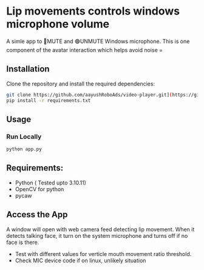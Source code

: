 # Lip movements controls windows microphone volume

A simle app to 🔴MUTE and 🟢UNMUTE Windows microphone. This is one component of the avatar interaction which helps avoid noise =

## Installation

Clone the repository and install the required dependencies:

```bash
git clone https://github.com/aayushRoboAds/video-player.git](https://github.com/aayushRoboAds/camxmic.git
pip install -r requirements.txt
```

## Usage

### Run Locally

```bash
python app.py
```



## Requirements:

- Python ( Tested upto 3.10.11) 
- OpenCV for python
- pycaw

## Access the App

A window will open with web camera feed detecting lip movement. When it detects talking face, it turn on the system microphone and turns off if no face is there. 
- Test with different values for verticle mouth movement ratio threshold.
- Check MIC device code if on linux, unlikely situation 
